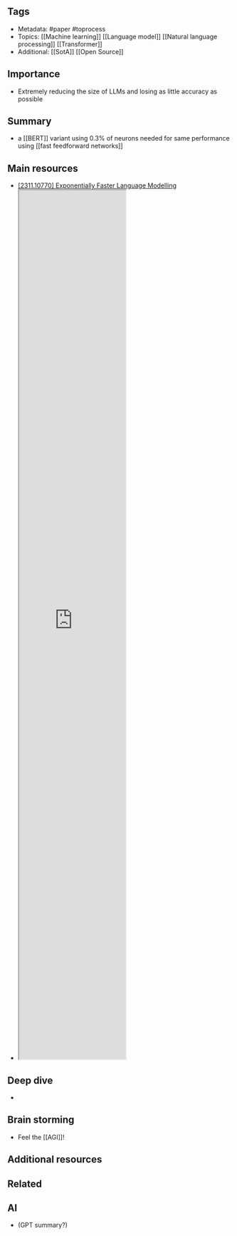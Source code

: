 ## Tags
- Metadata: #paper #toprocess
- Topics: [[Machine learning]] [[Language model]] [[Natural language processing]] [[Transformer]]
- Additional: [[SotA]] [[Open Source]]
## Importance
- Extremely reducing the size of LLMs and losing as little accuracy as possible
## Summary
-  a [[BERT]] variant using 0.3% of neurons needed for same performance using [[fast feedforward networks]]
## Main resources 
- [[2311.10770] Exponentially Faster Language Modelling](https://arxiv.org/abs/2311.10770)
- <iframe src="https://arxiv.org/abs/2311.10770" allow="fullscreen" allowfullscreen="" style="height:50%;width:50%; aspect-ratio: 16 / 9; "></iframe>

## Deep dive
- 
## Brain storming
- Feel the [[AGI]]!
## Additional resources  

## Related
## AI 
- (GPT summary?)